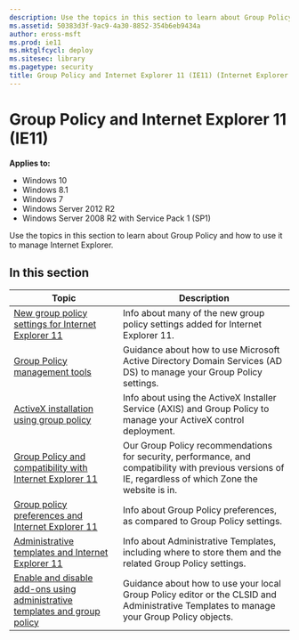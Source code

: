 ```yaml
---
description: Use the topics in this section to learn about Group Policy and how to use it to manage Internet Explorer.
ms.assetid: 50383d3f-9ac9-4a30-8852-354b6eb9434a
author: eross-msft
ms.prod: ie11
ms.mktglfcycl: deploy
ms.sitesec: library
ms.pagetype: security
title: Group Policy and Internet Explorer 11 (IE11) (Internet Explorer 11 for IT Pros)
---
```


# Group Policy and Internet Explorer 11 (IE11)

**Applies to:**

-   Windows 10
-   Windows 8.1
-   Windows 7
-   Windows Server 2012 R2
-   Windows Server 2008 R2 with Service Pack 1 (SP1)

Use the topics in this section to learn about Group Policy and how to use it to manage Internet Explorer.

## In this section

|Topic                                               |Description                                                      |
|----------------------------------------------------|-----------------------------------------------------------------|
|[New group policy settings for Internet Explorer 11](new-group-policy-settings-for-ie11.md) |Info about many of the new group policy settings added for Internet Explorer 11. |
|[Group Policy management tools](group-policy-objects-and-ie11.md) |Guidance about how to use Microsoft Active Directory Domain Services (AD DS) to manage your Group Policy settings. |
|[ActiveX installation using group policy](activex-installation-using-group-policy.md) |Info about using the ActiveX Installer Service (AXIS) and Group Policy to manage your ActiveX control deployment. |
|[Group Policy and compatibility with Internet Explorer 11](group-policy-compatability-with-ie11.md) |Our Group Policy recommendations for security, performance, and compatibility with previous versions of IE, regardless of which Zone the website is in. |
|[Group policy preferences and Internet Explorer 11](group-policy-preferences-and-ie11.md) |Info about Group Policy preferences, as compared to Group Policy settings. |
|[Administrative templates and Internet Explorer 11](administrative-templates-and-ie11.md) |Info about Administrative Templates, including where to store them and the related Group Policy settings. | 
|[Enable and disable add\-ons using administrative templates and group policy](enable-and-disable-add-ons-using-administrative-templates-and-group-policy.md) |Guidance about how to use your local Group Policy editor or the CLSID and Administrative Templates to manage your Group Policy objects.
 

 

 




